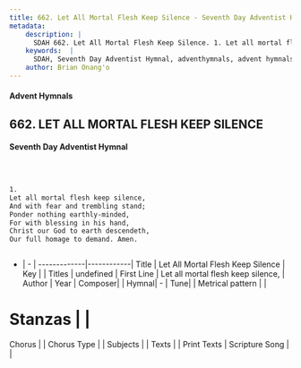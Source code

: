 ```yaml
---
title: 662. Let All Mortal Flesh Keep Silence - Seventh Day Adventist Hymnal
metadata:
    description: |
      SDAH 662. Let All Mortal Flesh Keep Silence. 1. Let all mortal flesh keep silence, And with fear and trembling stand; Ponder nothing earthly-minded, For with blessing in his hand, Christ our God to earth descendeth, Our full homage to demand. Amen.
    keywords:  |
      SDAH, Seventh Day Adventist Hymnal, adventhymnals, advent hymnals, Let All Mortal Flesh Keep Silence, Let all mortal flesh keep silence, 
    author: Brian Onang'o
---
```


#### Advent Hymnals
## 662. LET ALL MORTAL FLESH KEEP SILENCE
#### Seventh Day Adventist Hymnal

```txt



1.
Let all mortal flesh keep silence,
And with fear and trembling stand;
Ponder nothing earthly-minded,
For with blessing in his hand,
Christ our God to earth descendeth,
Our full homage to demand. Amen.



```

- |   -  |
-------------|------------|
Title | Let All Mortal Flesh Keep Silence |
Key |  |
Titles | undefined |
First Line | Let all mortal flesh keep silence, |
Author | 
Year | 
Composer|  |
Hymnal|  - |
Tune|  |
Metrical pattern | |
# Stanzas |  |
Chorus |  |
Chorus Type |  |
Subjects |  |
Texts |  |
Print Texts | 
Scripture Song |  |
  
